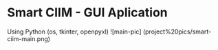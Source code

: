 # Smart CIIM - GUI Aplication 
Using Python (os, tkinter, openpyxl)
![main-pic] (project%20pics/smart-ciim-main.png)
